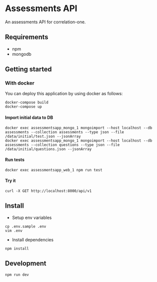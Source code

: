 # Assessments API

An assessments API for correlation-one.

## Requirements

- npm
- mongodb

## Getting started

### With docker

You can deploy this application by using docker as follows:

```{bash}
docker-compose build
docker-compose up
```

#### Import initial data to DB

```{bash}
docker exec assessmentsapp_mongo_1 mongoimport --host localhost --db assessments --collection assessments --type json --file /data/initial/test.json --jsonArray
docker exec assessmentsapp_mongo_1 mongoimport --host localhost --db assessments --collection questions --type json --file /data/initial/questions.json --jsonArray
```

#### Run tests

```{bash}
docker exec assessmentsapp_web_1 npm run test
```

#### Try it

```{bash}
curl -X GET http://localhost:8000/api/v1
```

## Install

- Setup env variables

```{bash}
cp .env.sample .env
vim .env
```

- Install dependencies

```{bash}
npm install
```

## Development

```{bash}
npm run dev
```
